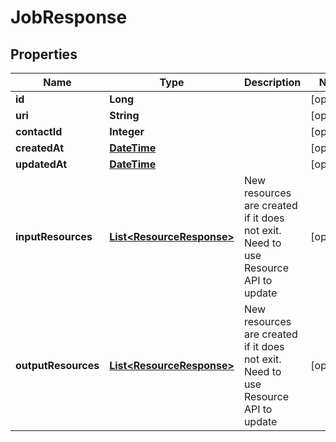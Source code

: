 
# JobResponse

## Properties
Name | Type | Description | Notes
------------ | ------------- | ------------- | -------------
**id** | **Long** |  |  [optional]
**uri** | **String** |  |  [optional]
**contactId** | **Integer** |  |  [optional]
**createdAt** | [**DateTime**](DateTime.md) |  |  [optional]
**updatedAt** | [**DateTime**](DateTime.md) |  |  [optional]
**inputResources** | [**List&lt;ResourceResponse&gt;**](ResourceResponse.md) | New resources are created if it does not exit. Need to use Resource API to update |  [optional]
**outputResources** | [**List&lt;ResourceResponse&gt;**](ResourceResponse.md) | New resources are created if it does not exit. Need to use Resource API to update |  [optional]



